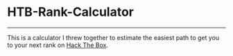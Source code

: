 # HTB-Rank-Calculator
--- 

This is a calculator I threw together to estimate the easiest path to get you to your next rank on [Hack The Box](https://www.hackthebox.com/).
